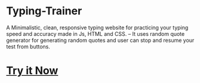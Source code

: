 # Typing-Trainer

A Minimalistic, clean, responsive typing website for practicing your typing speed and accuracy made in Js, HTML and CSS.
– It uses random quote generator for generating random quotes and user can stop and resume your test from buttons.


<h1> <a href= "https://typing-trainer-8001.netlify.app/">Try it Now</a></h1>
